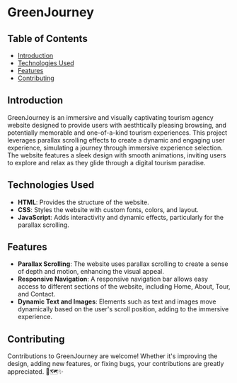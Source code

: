 # GreenJourney

## Table of Contents
- [Introduction](#introduction)
- [Technologies Used](#technologies-used)
- [Features](#features)
- [Contributing](#contributing)

## Introduction
GreenJourney is an immersive and visually captivating tourism agency website designed to provide users with aesthtically pleasing browsing, and potentially memorable and one-of-a-kind tourism experiences. This project leverages parallax scrolling effects to create a dynamic and engaging user experience, simulating a journey through immersive experience selection. The website features a sleek design with smooth animations, inviting users to explore and relax as they glide through a digital tourism paradise.

## Technologies Used
- **HTML**: Provides the structure of the website.
- **CSS**: Styles the website with custom fonts, colors, and layout.
- **JavaScript**: Adds interactivity and dynamic effects, particularly for the parallax scrolling.

## Features
- **Parallax Scrolling**: The website uses parallax scrolling to create a sense of depth and motion, enhancing the visual appeal.
- **Responsive Navigation**: A responsive navigation bar allows easy access to different sections of the website, including Home, About, Tour, and Contact.
- **Dynamic Text and Images**: Elements such as text and images move dynamically based on the user's scroll position, adding to the immersive experience.

## Contributing
Contributions to GreenJourney are welcome! Whether it's improving the design, adding new features, or fixing bugs, your contributions are greatly appreciated. 🌿🗺️✨
 
